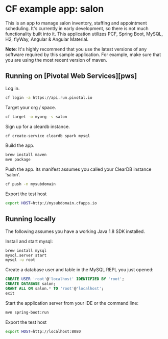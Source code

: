 # CF example app: salon

This is an app to manage salon inventory, staffing and appointment scheduling. It's currently in early development, so there is not much functionality built into it. This application utilizes PCF, Spring Boot, MySQL, H2, flyWay, Angular & Angular Material.

**Note**: It's highly recommend that you use the latest versions of any software required by this sample application. For example, make sure that you are using the most recent version of maven.

## Running on [Pivotal Web Services][pws]

Log in.

```bash
cf login -a https://api.run.pivotal.io
```

Target your org / space.

```bash
cf target -o myorg -s salon
```

Sign up for a cleardb instance.

```bash
cf create-service cleardb spark mysql
```

Build the app.

```bash
brew install maven
mvn package
```

Push the app. Its manifest assumes you called your ClearDB instance 'salon'.

```bash
cf push -n mysubdomain
```

Export the test host

```bash
export HOST=http://mysubdomain.cfapps.io
```

## Running locally

The following assumes you have a working Java 1.8 SDK installed.

Install and start mysql:

```bash
brew install mysql
mysql.server start
mysql -u root
```

Create a database user and table in the MySQL REPL you just opened:

```sql
CREATE USER 'root'@'localhost' IDENTIFIED BY 'root';
CREATE DATABASE salon;
GRANT ALL ON salon.* TO 'root'@'localhost';
exit
```

Start the application server from your IDE or the command line:

```bash
mvn spring-boot:run
```

Export the test host

```bash
export HOST=http://localhost:8080
```
